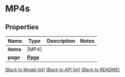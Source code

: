 # MP4s

## Properties
Name | Type | Description | Notes
------------ | ------------- | ------------- | -------------
**items** | [MP4] |  | 
**page** | [**Page**](Page.md) |  | 

[[Back to Model list]](../README.md#documentation-for-models) [[Back to API list]](../README.md#documentation-for-api-endpoints) [[Back to README]](../README.md)


